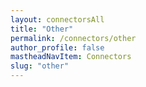 ```yaml
---
layout: connectorsAll
title: "Other"
permalink: /connectors/other
author_profile: false
mastheadNavItem: Connectors
slug: "other"
---
```

